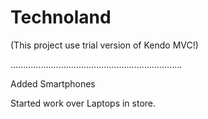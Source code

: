 # Technoland
(This project use trial version of Kendo MVC!)

....................................................................

Added Smartphones

Started work over Laptops in store.

